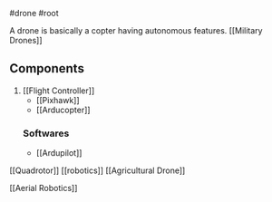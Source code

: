 #drone #root 

A drone is basically a copter having autonomous features.
[[Military Drones]]

## Components
1. [[Flight Controller]]
   - [[Pixhawk]]
   - [[Arducopter]]   
   ### Softwares
   - [[Ardupilot]]

[[Quadrotor]]
[[robotics]]
[[Agricultural Drone]]

[[Aerial Robotics]]